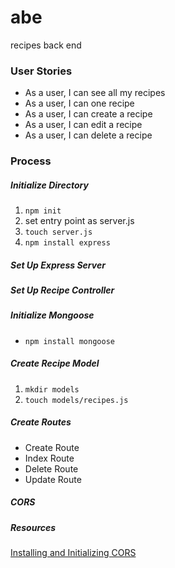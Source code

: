 # abe
recipes back end

### User Stories

- As a user, I can see all my recipes
- As a user, I can one recipe
- As a user, I can create a recipe
- As a user, I can edit a recipe
- As a user, I can delete a recipe

### Process

##### Initialize Directory
1. ```npm init ```
2. set entry point as server.js
3. ```touch server.js```
4. ```npm install express```
##### Set Up Express Server
##### Set Up Recipe Controller
##### Initialize Mongoose
- ```npm install mongoose```
##### Create Recipe Model
1. ```mkdir models```
2. ```touch models/recipes.js```
##### Create Routes
- Create Route
- Index Route
- Delete Route
- Update Route
##### CORS


##### Resources
[Installing and Initializing CORS](https://www.npmjs.com/package/cors)
